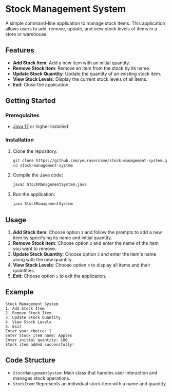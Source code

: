 
# Stock Management System

A simple command-line application to manage stock items. This application allows users to add, remove, update, and view stock levels of items in a store or warehouse.

## Features

- **Add Stock Item**: Add a new item with an initial quantity.
- **Remove Stock Item**: Remove an item from the stock by its name.
- **Update Stock Quantity**: Update the quantity of an existing stock item.
- **View Stock Levels**: Display the current stock levels of all items.
- **Exit**: Close the application.

## Getting Started

### Prerequisites

- [Java 17](https://www.oracle.com/java/technologies/javase/jdk17-archive-downloads.html) or higher installed

### Installation

1. Clone the repository:
   ```bash
   git clone https://github.com/yourusername/stock-management-system.git
   cd stock-management-system
   ```

2. Compile the Java code:
   ```bash
   javac StockManagementSystem.java
   ```

3. Run the application:
   ```bash
   java StockManagementSystem
   ```

## Usage

1. **Add Stock Item**: Choose option `1` and follow the prompts to add a new item by specifying its name and initial quantity.
2. **Remove Stock Item**: Choose option `2` and enter the name of the item you want to remove.
3. **Update Stock Quantity**: Choose option `3` and enter the item's name along with the new quantity.
4. **View Stock Levels**: Choose option `4` to display all items and their quantities.
5. **Exit**: Choose option `5` to exit the application.

## Example

```plaintext
Stock Management System
1. Add Stock Item
2. Remove Stock Item
3. Update Stock Quantity
4. View Stock Levels
5. Exit
Enter your choice: 1
Enter stock item name: Apples
Enter initial quantity: 100
Stock item added successfully!
```

## Code Structure

- `StockManagementSystem`: Main class that handles user interaction and manages stock operations.
- `StockItem`: Represents an individual stock item with a name and quantity.
